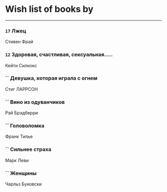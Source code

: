 # Wish list of books by [](https://plus.google.com/u/0/110931306939441771638/)
---

### `17` Лжец
Стивен Фрай

### `12` Здоровая, счастливая, сексуальная.....
Кейти Силкокс

### `` Девушка, которая играла с огнем
Стиг ЛАРРСОН

### `` Вино из одуванчиков
Рэй Брэдберри

### `` Головоломка
Франк Тилье

### `` Сильнее страха
Марк Леви

### `` Женщины
Чарльз Буковски

